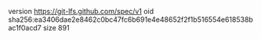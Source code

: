 version https://git-lfs.github.com/spec/v1
oid sha256:ea3406dae2e8462c0bc47fc6b691e4e48652f2f1b516554e618538bac1f0acd7
size 891
